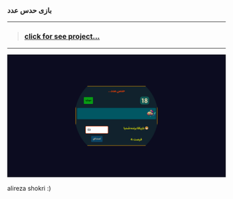### بازی حدس عدد
---
> ### [click for see project...](https://alireza-shokri.github.io/game_guess/)
---
![photo](info/Screenshot%20(8).png)


alireza shokri :)
